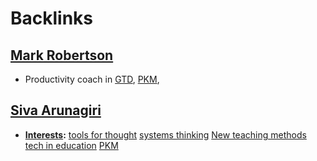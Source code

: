
# Backlinks
## [Mark Robertson](<Mark Robertson.md>)
- Productivity coach in [GTD](<GTD.md>), [PKM](<PKM.md>),

## [Siva Arunagiri](<Siva Arunagiri.md>)
- **[Interests](<Interests.md>):** [tools for thought](<tools for thought.md>) [systems thinking](<systems thinking.md>) [New teaching methods](<New teaching methods.md>) [tech in education](<tech in education.md>) [PKM](<PKM.md>)

